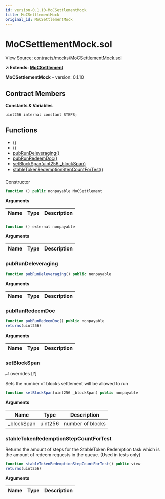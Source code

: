 ```yaml
---
id: version-0.1.10-MoCSettlementMock
title: MoCSettlementMock
original_id: MoCSettlementMock
---
```


# MoCSettlementMock.sol

View Source: [contracts/mocks/MoCSettlementMock.sol](../../contracts/mocks/MoCSettlementMock.sol)

**↗ Extends: [MoCSettlement](MoCSettlement.md)**

**MoCSettlementMock** - version: 0.1.10

## Contract Members
**Constants & Variables**

```js
uint256 internal constant STEPS;

```

## Functions

- [()](#)
- [()](#)
- [pubRunDeleveraging()](#pubrundeleveraging)
- [pubRunRedeemDoc()](#pubrunredeemdoc)
- [setBlockSpan(uint256 _blockSpan)](#setblockspan)
- [stableTokenRedemptionStepCountForTest()](#stabletokenredemptionstepcountfortest)

### 

Constructor

```js
function () public nonpayable MoCSettlement 
```

**Arguments**

| Name        | Type           | Description  |
| ------------- |------------- | -----|

### 

```js
function () external nonpayable
```

**Arguments**

| Name        | Type           | Description  |
| ------------- |------------- | -----|

### pubRunDeleveraging

```js
function pubRunDeleveraging() public nonpayable
```

**Arguments**

| Name        | Type           | Description  |
| ------------- |------------- | -----|

### pubRunRedeemDoc

```js
function pubRunRedeemDoc() public nonpayable
returns(uint256)
```

**Arguments**

| Name        | Type           | Description  |
| ------------- |------------- | -----|

### setBlockSpan

⤾ overrides [?]

Sets the number of blocks settlement will be allowed to run

```js
function setBlockSpan(uint256 _blockSpan) public nonpayable
```

**Arguments**

| Name        | Type           | Description  |
| ------------- |------------- | -----|
| _blockSpan | uint256 | number of blocks | 

### stableTokenRedemptionStepCountForTest

Returns the amount of steps for the StableToken Redemption task
which is the amount of redeem requests in the queue. (Used in tests only)

```js
function stableTokenRedemptionStepCountForTest() public view
returns(uint256)
```

**Arguments**

| Name        | Type           | Description  |
| ------------- |------------- | -----|

